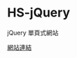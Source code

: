 # HS-jQuery

<p>jQuery 單頁式網站</p>

<p><a href="https://calvin-edoc.github.io/HS-jQuery/" rel="nofollow">網站連結</a></p>
